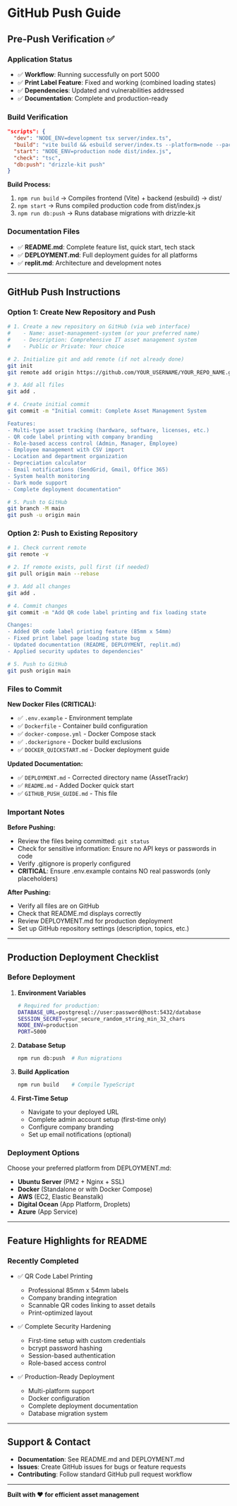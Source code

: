 # GitHub Push Guide

## Pre-Push Verification ✅

### Application Status
- ✅ **Workflow**: Running successfully on port 5000
- ✅ **Print Label Feature**: Fixed and working (combined loading states)
- ✅ **Dependencies**: Updated and vulnerabilities addressed
- ✅ **Documentation**: Complete and production-ready

### Build Verification
```json
"scripts": {
  "dev": "NODE_ENV=development tsx server/index.ts",
  "build": "vite build && esbuild server/index.ts --platform=node --packages=external --bundle --format=esm --outdir=dist",
  "start": "NODE_ENV=production node dist/index.js",
  "check": "tsc",
  "db:push": "drizzle-kit push"
}
```

**Build Process:**
1. `npm run build` → Compiles frontend (Vite) + backend (esbuild) → dist/
2. `npm start` → Runs compiled production code from dist/index.js
3. `npm run db:push` → Runs database migrations with drizzle-kit

### Documentation Files
- ✅ **README.md**: Complete feature list, quick start, tech stack
- ✅ **DEPLOYMENT.md**: Full deployment guides for all platforms
- ✅ **replit.md**: Architecture and development notes

---

## GitHub Push Instructions

### Option 1: Create New Repository and Push

```bash
# 1. Create a new repository on GitHub (via web interface)
#    - Name: asset-management-system (or your preferred name)
#    - Description: Comprehensive IT asset management system
#    - Public or Private: Your choice

# 2. Initialize git and add remote (if not already done)
git init
git remote add origin https://github.com/YOUR_USERNAME/YOUR_REPO_NAME.git

# 3. Add all files
git add .

# 4. Create initial commit
git commit -m "Initial commit: Complete Asset Management System

Features:
- Multi-type asset tracking (hardware, software, licenses, etc.)
- QR code label printing with company branding
- Role-based access control (Admin, Manager, Employee)
- Employee management with CSV import
- Location and department organization
- Depreciation calculator
- Email notifications (SendGrid, Gmail, Office 365)
- System health monitoring
- Dark mode support
- Complete deployment documentation"

# 5. Push to GitHub
git branch -M main
git push -u origin main
```

### Option 2: Push to Existing Repository

```bash
# 1. Check current remote
git remote -v

# 2. If remote exists, pull first (if needed)
git pull origin main --rebase

# 3. Add all changes
git add .

# 4. Commit changes
git commit -m "Add QR code label printing and fix loading state

Changes:
- Added QR code label printing feature (85mm x 54mm)
- Fixed print label page loading state bug
- Updated documentation (README, DEPLOYMENT, replit.md)
- Applied security updates to dependencies"

# 5. Push to GitHub
git push origin main
```

### Files to Commit

**New Docker Files (CRITICAL):**
- ✅ `.env.example` - Environment template
- ✅ `Dockerfile` - Container build configuration
- ✅ `docker-compose.yml` - Docker Compose stack
- ✅ `.dockerignore` - Docker build exclusions
- ✅ `DOCKER_QUICKSTART.md` - Docker deployment guide

**Updated Documentation:**
- ✅ `DEPLOYMENT.md` - Corrected directory name (AssetTrackr)
- ✅ `README.md` - Added Docker quick start
- ✅ `GITHUB_PUSH_GUIDE.md` - This file

### Important Notes

**Before Pushing:**
- Review the files being committed: `git status`
- Check for sensitive information: Ensure no API keys or passwords in code
- Verify .gitignore is properly configured
- **CRITICAL**: Ensure .env.example contains NO real passwords (only placeholders)

**After Pushing:**
- Verify all files are on GitHub
- Check that README.md displays correctly
- Review DEPLOYMENT.md for production deployment
- Set up GitHub repository settings (description, topics, etc.)

---

## Production Deployment Checklist

### Before Deployment

1. **Environment Variables**
   ```bash
   # Required for production:
   DATABASE_URL=postgresql://user:password@host:5432/database
   SESSION_SECRET=your_secure_random_string_min_32_chars
   NODE_ENV=production
   PORT=5000
   ```

2. **Database Setup**
   ```bash
   npm run db:push  # Run migrations
   ```

3. **Build Application**
   ```bash
   npm run build    # Compile TypeScript
   ```

4. **First-Time Setup**
   - Navigate to your deployed URL
   - Complete admin account setup (first-time only)
   - Configure company branding
   - Set up email notifications (optional)

### Deployment Options

Choose your preferred platform from DEPLOYMENT.md:
- **Ubuntu Server** (PM2 + Nginx + SSL)
- **Docker** (Standalone or with Docker Compose)
- **AWS** (EC2, Elastic Beanstalk)
- **Digital Ocean** (App Platform, Droplets)
- **Azure** (App Service)

---

## Feature Highlights for README

### Recently Completed
- ✅ QR Code Label Printing
  - Professional 85mm x 54mm labels
  - Company branding integration
  - Scannable QR codes linking to asset details
  - Print-optimized layout

- ✅ Complete Security Hardening
  - First-time setup with custom credentials
  - bcrypt password hashing
  - Session-based authentication
  - Role-based access control

- ✅ Production-Ready Deployment
  - Multi-platform support
  - Docker configuration
  - Complete deployment documentation
  - Database migration system

---

## Support & Contact

- **Documentation**: See README.md and DEPLOYMENT.md
- **Issues**: Create GitHub issues for bugs or feature requests
- **Contributing**: Follow standard GitHub pull request workflow

---

**Built with ❤️ for efficient asset management**
